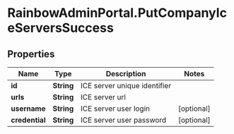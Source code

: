 # RainbowAdminPortal.PutCompanyIceServersSuccess

## Properties

Name | Type | Description | Notes
------------ | ------------- | ------------- | -------------
**id** | **String** | ICE server unique identifier | 
**urls** | **String** | ICE server url | 
**username** | **String** | ICE server user login | [optional] 
**credential** | **String** | ICE server user password | [optional] 


